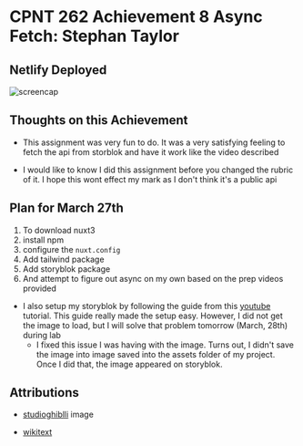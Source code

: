 # CPNT 262 Achievement 8 Async Fetch: Stephan Taylor

## Netlify Deployed

![screencap](https://github.com/Stayl045/cpnt-262-achievement-8/blob/9aa9baccccf2a7a2a9c9d9b40022f79c00af645d/netflify-deploy.png)

## Thoughts on this Achievement

- This assignment was very fun to do. It was a very satisfying feeling to fetch the api from storblok and have it work like the video described

- I would like to know I did this assignment before you changed the rubric of it. I hope this wont effect my mark as I don't think it's a public api

## Plan for March 27th

1. To download nuxt3
2. install npm
3. configure the `nuxt.config`
4. Add tailwind package
5. Add storyblok package
6. And attempt to figure out async on my own based on the prep videos provided

- I also setup my storyblok by following the guide from this [youtube](https://www.youtube.com/watch?v=-fQB8FDYLSg&list=PLpiZ2xo9RFsbXq-HUn9AtKUoVB874oKf9) tutorial. This guide really made the setup easy. However, I did not get the image to load, but I will solve that problem tomorrow (March, 28th) during lab
  - I fixed this issue I was having with the image. Turns out, I didn't save the image into image saved into the assets folder of my project. Once I did that, the image appeared on storyblok.

## Attributions

- [studioghiblli](https://www.ghibli.jp/works/howl/#frame&gid=1&pid=40) image

- [wikitext](<https://en.wikipedia.org/wiki/Howl%27s_Moving_Castle_(film)>)
